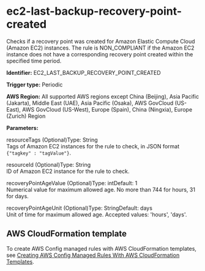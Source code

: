 # ec2\-last\-backup\-recovery\-point\-created<a name="ec2-last-backup-recovery-point-created"></a>

Checks if a recovery point was created for Amazon Elastic Compute Cloud \(Amazon EC2\) instances\. The rule is NON\_COMPLIANT if the Amazon EC2 instance does not have a corresponding recovery point created within the specified time period\. 

**Identifier:** EC2\_LAST\_BACKUP\_RECOVERY\_POINT\_CREATED

**Trigger type:** Periodic

**AWS Region:** All supported AWS regions except China \(Beijing\), Asia Pacific \(Jakarta\), Middle East \(UAE\), Asia Pacific \(Osaka\), AWS GovCloud \(US\-East\), AWS GovCloud \(US\-West\), Europe \(Spain\), China \(Ningxia\), Europe \(Zurich\) Region

**Parameters:**

resourceTags \(Optional\)Type: String  
Tags of Amazon EC2 instances for the rule to check, in JSON format `{"tagkey" : "tagValue"}`\.

resourceId \(Optional\)Type: String  
ID of Amazon EC2 instance for the rule to check\.

recoveryPointAgeValue \(Optional\)Type: intDefault: 1  
Numerical value for maximum allowed age\. No more than 744 for hours, 31 for days\.

recoveryPointAgeUnit \(Optional\)Type: StringDefault: days  
Unit of time for maximum allowed age\. Accepted values: 'hours', 'days'\.

## AWS CloudFormation template<a name="w2aac12c31c27b9d189c15"></a>

To create AWS Config managed rules with AWS CloudFormation templates, see [Creating AWS Config Managed Rules With AWS CloudFormation Templates](aws-config-managed-rules-cloudformation-templates.md)\.